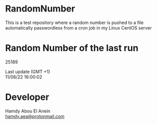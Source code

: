 # RandomNumber    
This is a test repository where a random number is pushed to a file automatically passwordless from a cron job in my Linux CentOS server    
# Random Number of the last run   
25189
      
Last update (GMT +1)    
11/08/22 16:00:02
# Developer    
Hamdy Abou El Anein   
hamdy.aea@protonmail.com
